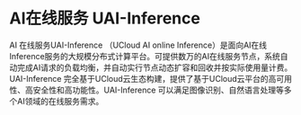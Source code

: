 # AI在线服务 UAI-Inference



AI 在线服务UAI-Inference （UCloud AI online Inference）是面向AI在线Inference服务的大规模分布式计算平台。可提供数万的AI在线服务节点，系统自动完成AI请求的负载均衡，并自动实行节点动态扩容和回收并按实际使用量计费。
UAI-Inference 完全基于UCloud云生态构建，提供了基于UCloud云平台的高可用性、高安全性和高功能性。UAI-Inference 可以满足图像识别、自然语言处理等多个AI领域的在线服务需求。


